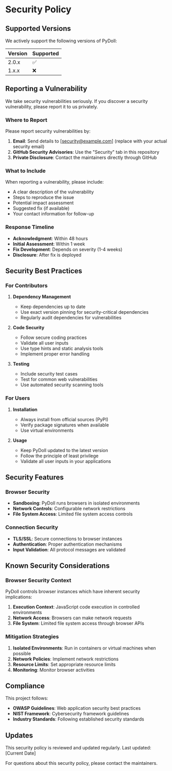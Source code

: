 # Security Policy

## Supported Versions

We actively support the following versions of PyDoll:

| Version | Supported          |
| ------- | ------------------ |
| 2.0.x   | :white_check_mark: |
| 1.x.x   | :x:                |

## Reporting a Vulnerability

We take security vulnerabilities seriously. If you discover a security vulnerability, please report it to us privately.

### Where to Report

Please report security vulnerabilities by:

1. **Email**: Send details to [security@example.com] (replace with your actual security email)
2. **GitHub Security Advisories**: Use the "Security" tab in this repository
3. **Private Disclosure**: Contact the maintainers directly through GitHub

### What to Include

When reporting a vulnerability, please include:

- A clear description of the vulnerability
- Steps to reproduce the issue
- Potential impact assessment
- Suggested fix (if available)
- Your contact information for follow-up

### Response Timeline

- **Acknowledgment**: Within 48 hours
- **Initial Assessment**: Within 1 week
- **Fix Development**: Depends on severity (1-4 weeks)
- **Disclosure**: After fix is deployed

## Security Best Practices

### For Contributors

1. **Dependency Management**
   - Keep dependencies up to date
   - Use exact version pinning for security-critical dependencies
   - Regularly audit dependencies for vulnerabilities

2. **Code Security**
   - Follow secure coding practices
   - Validate all user inputs
   - Use type hints and static analysis tools
   - Implement proper error handling

3. **Testing**
   - Include security test cases
   - Test for common web vulnerabilities
   - Use automated security scanning tools

### For Users

1. **Installation**
   - Always install from official sources (PyPI)
   - Verify package signatures when available
   - Use virtual environments

2. **Usage**
   - Keep PyDoll updated to the latest version
   - Follow the principle of least privilege
   - Validate all user inputs in your applications

## Security Features

### Browser Security

- **Sandboxing**: PyDoll runs browsers in isolated environments
- **Network Controls**: Configurable network restrictions
- **File System Access**: Limited file system access controls

### Connection Security

- **TLS/SSL**: Secure connections to browser instances
- **Authentication**: Proper authentication mechanisms
- **Input Validation**: All protocol messages are validated

## Known Security Considerations

### Browser Security Context

PyDoll controls browser instances which have inherent security implications:

1. **Execution Context**: JavaScript code execution in controlled environments
2. **Network Access**: Browsers can make network requests
3. **File System**: Limited file system access through browser APIs

### Mitigation Strategies

1. **Isolated Environments**: Run in containers or virtual machines when possible
2. **Network Policies**: Implement network restrictions
3. **Resource Limits**: Set appropriate resource limits
4. **Monitoring**: Monitor browser activities

## Compliance

This project follows:

- **OWASP Guidelines**: Web application security best practices
- **NIST Framework**: Cybersecurity framework guidelines
- **Industry Standards**: Following established security standards

## Updates

This security policy is reviewed and updated regularly. Last updated: [Current Date]

For questions about this security policy, please contact the maintainers. 